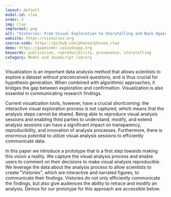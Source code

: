 ```yaml
---
layout: default
modal-id: clue
order: 5
img: clue
imgformat: png
alt: "Vistories: From Visual Exploration to Storytelling and Back Again"
website: https://vistories.org
source-code: https://github.com/phovea/phovea_clue
demo: https://gapminder.caleydoapp.org
keywords: publication, reproducibility, provenance, storytelling
category: Model and JavaScript library
---
```


Visualization is an important data analysis method that allows scientists to explore a dataset without preconceived questions, and is thus crucial for hypothesis generation. When combined with algorithmic approaches, it bridges the gap between exploration and confirmation. Visualization is also essential in communicating research findings.

Current visualization tools, however, have a crucial shortcoming: the interactive visual exploration process is not captured, which means that the analysis steps cannot be shared. Being able to reproduce visual analysis sessions and enabling third parties to understand, modify, and extend analysis sessions can have a significant impact on transparency, reproducibility, and innovation of analysis processes. Furthermore, there is enormous potential to utilize visual analysis sessions to efficiently communicate data.

In this paper we introduce a prototype that is a first step towards making this vision a reality. We capture the visual analysis process and enable users to comment on their decisions to make visual analysis reproducible. We leverage the data about the analysis process to allow scientists to create "Vistories", which are interactive and narrated figures, to communicate their findings. Vistories do not only efficiently communicate the findings, but also give audiences the ability to retrace and modify an analysis. Demos for our prototype for this approach are accessible below.
